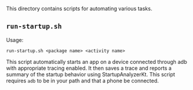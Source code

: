This directory contains scripts for automating various tasks.

## `run-startup.sh`

Usage:
```
run-startup.sh <package name> <activity name>
```

This script automatically starts an app on a device connected through adb with
appropriate tracing enabled. It then saves a trace and reports a summary of the
startup behavior using StartupAnalyzerKt. This script requires `adb` to be in
your path and that a phone be connected.
